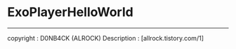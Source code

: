 # ExoPlayerHelloWorld

-------------------------------

copyright : D0NB4CK (ALROCK)
Description : [allrock.tistory.com/1]
